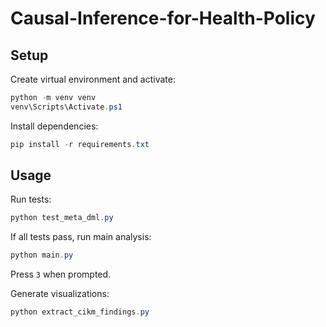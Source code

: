 # Causal-Inference-for-Health-Policy

## Setup

Create virtual environment and activate:
```powershell
python -m venv venv
venv\Scripts\Activate.ps1
```

Install dependencies:
```powershell
pip install -r requirements.txt
```

## Usage

Run tests:
```powershell
python test_meta_dml.py
```

If all tests pass, run main analysis:
```powershell
python main.py
```
Press `3` when prompted.

Generate visualizations:
```powershell
python extract_cikm_findings.py
```
